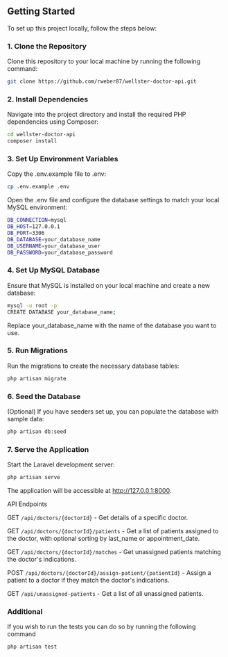 ## Getting Started

To set up this project locally, follow the steps below:

### 1. Clone the Repository

Clone this repository to your local machine by running the following command:

```bash
git clone https://github.com/rweber87/wellster-doctor-api.git
```

### 2. Install Dependencies

Navigate into the project directory and install the required PHP dependencies using Composer:

```bash
cd wellster-doctor-api
composer install
```

### 3. Set Up Environment Variables

Copy the .env.example file to .env:

```bash
cp .env.example .env
```

Open the .env file and configure the database settings to match your local MySQL environment:

```bash
DB_CONNECTION=mysql
DB_HOST=127.0.0.1
DB_PORT=3306
DB_DATABASE=your_database_name
DB_USERNAME=your_database_user
DB_PASSWORD=your_database_password
```

### 4. Set Up MySQL Database

Ensure that MySQL is installed on your local machine and create a new database:

```bash
mysql -u root -p
CREATE DATABASE your_database_name;
```

Replace your_database_name with the name of the database you want to use.

### 5. Run Migrations

Run the migrations to create the necessary database tables:

```bash
php artisan migrate
```

### 6. Seed the Database

(Optional) If you have seeders set up, you can populate the database with sample data:

```bash
php artisan db:seed
```

### 7. Serve the Application

Start the Laravel development server:

```bash
php artisan serve
```

The application will be accessible at http://127.0.0.1:8000.

API Endpoints

GET `/api/doctors/{doctorId}` - Get details of a specific doctor.

GET `/api/doctors/{doctorId}/patients` - Get a list of patients assigned to the doctor, with optional sorting by last_name or appointment_date.

GET `/api/doctors/{doctorId}/matches` - Get unassigned patients matching the doctor's indications.

POST `/api/doctors/{doctorId}/assign-patient/{patientId}` - Assign a patient to a doctor if they match the doctor's indications.

GET `/api/unassigned-patients` - Get a list of all unassigned patients.

### Additional

If you wish to run the tests you can do so by running the following command

```bash
php artisan test
```
